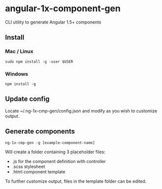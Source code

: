 # angular-1x-component-gen
CLI utility to generate Angular 1.5+ components

## Install
### Mac / Linux
```
sudo npm install -g -user $USER
```
### Windows
```
npm install -g
```

## Update config
Locate ~/.ng-1x-cmp-gen/config.json and modify as you wish to customize output.

## Generate components
```
ng-1x-cmp-gen -g [example-component-name]
```

Will create a folder containing 3 placeholder files:
* .js for the component definition with controller
* .scss stylesheet
* .html component template

To further customize output, files in the template folder can be edited.
